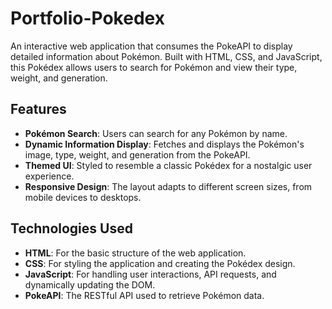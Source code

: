 # Portfolio-Pokedex

An interactive web application that consumes the PokeAPI to display detailed information about Pokémon. Built with HTML, CSS, and JavaScript, this Pokédex allows users to search for Pokémon and view their type, weight, and generation.

## Features

* **Pokémon Search**: Users can search for any Pokémon by name.
* **Dynamic Information Display**: Fetches and displays the Pokémon's image, type, weight, and generation from the PokeAPI.
* **Themed UI**: Styled to resemble a classic Pokédex for a nostalgic user experience.
* **Responsive Design**: The layout adapts to different screen sizes, from mobile devices to desktops.

## Technologies Used

* **HTML**: For the basic structure of the web application.
* **CSS**: For styling the application and creating the Pokédex design.
* **JavaScript**: For handling user interactions, API requests, and dynamically updating the DOM.
* **PokeAPI**: The RESTful API used to retrieve Pokémon data.